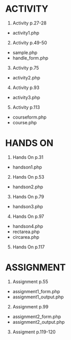 # ACTIVITY
1. Activity p.27-28
* activity1.php
2. Activity p.49-50
* sample.php
* handle_form.php
3. Activity p.75
* activity2.php
4. Activity p.93
* activity3.php
5. Activity p.113
* courseform.php
* course.php

# HANDS ON
1. Hands On p.31
* handson1.php
2. Hands On p.53
* handson2.php
3. Hands On p.79
* handson3.php
4. Hands On p.97
* handson4.php
* rectarea.php
* circarea.php
5. Hands On p.117


# ASSIGNMENT
1. Assignment p.55
* assignment1_form.php
* assignment1_output.php
2. Assignment p.99
* assignment2_form.php
* assignment2_output.php
3. Assigment p.119-120
